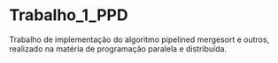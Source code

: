 # Trabalho_1_PPD
Trabalho de implementação do algoritmo pipelined mergesort e outros, realizado na matéria de programação paralela e distribuída.
